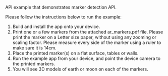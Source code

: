 API example that demonstrates marker detection API.

Please follow the instructions below to run the example:
 1. Build and install the app onto your device.
 2. Print one or a few markers from the attached ar_markers.pdf file. Please
    print the marker on a Letter size paper, without using any zooming or scaling
    factor. Please measure every side of the marker using a ruler to make sure
    it is 14cm.
 3. Place the printed marker(s) on a flat surface, tables or walls.
 4. Run the example app from your device, and point the device camera to the
    printed markers.
 5. You will see 3D models of earth or moon on each of the markers.
